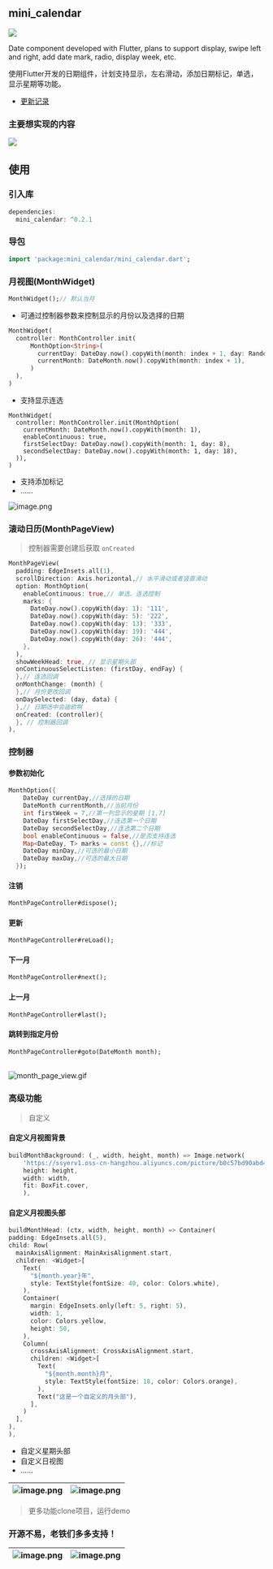 ## mini_calendar

[![](https://img.shields.io/pub/v/mini_calendar#align=left&display=inline&height=20&originHeight=20&originWidth=76&status=done&style=none&width=76)](https://pub.flutter-io.cn/packages/mini_calendar)<br />

Date component developed with Flutter, plans to support display, swipe left and right, add date mark, radio, display week, etc.

使用Flutter开发的日期组件，计划支持显示，左右滑动，添加日期标记，单选，显示星期等功能。

- [更新记录](CHANGELOG.md)


### 主要想实现的内容

![](https://cdn.nlark.com/yuque/0/2019/svg/179485/1576644701079-fbfbc011-8072-49f8-bc0b-5d38f3b5ea42.svg)

## 使用
<a name="b3om7"></a>
### 引入库
```dart
dependencies:
  mini_calendar: ^0.2.1
```
<a name="M36S5"></a>
### 导包
```dart
import 'package:mini_calendar/mini_calendar.dart';
```

<a name="e752e1c0"></a>
### 月视图(MonthWidget)
```dart
MonthWidget();// 默认当月
```


- 可通过控制器参数来控制显示的月份以及选择的日期

```dart
MonthWidget(
  controller: MonthController.init(
      MonthOption<String>(
        currentDay: DateDay.now().copyWith(month: index + 1, day: Random().nextInt(27) + 1),
        currentMonth: DateMonth.now().copyWith(month: index + 1),
      )
  ),
)
```


- 支持显示连选

```
MonthWidget(
  controller: MonthController.init(MonthOption(
    currentMonth: DateMonth.now().copyWith(month: 1),
    enableContinuous: true,
    firstSelectDay: DateDay.now().copyWith(month: 1, day: 8),
    secondSelectDay: DateDay.now().copyWith(month: 1, day: 18),
  )),
)
```


- 支持添加标记
- ……

![image.png](https://cdn.nlark.com/yuque/0/2019/png/179485/1576584797091-8f86bb0c-b470-49c7-85dd-00f68febca94.png)



<a name="PzRDh"></a>
### 滚动日历(MonthPageView)

> 控制器需要创建后获取 `onCreated`

```dart
MonthPageView(
  padding: EdgeInsets.all(1),
  scrollDirection: Axis.horizontal,// 水平滑动或者竖直滑动
  option: MonthOption(
    enableContinuous: true,// 单选、连选控制
    marks: { 
      DateDay.now().copyWith(day: 1): '111',
      DateDay.now().copyWith(day: 5): '222',
      DateDay.now().copyWith(day: 13): '333',
      DateDay.now().copyWith(day: 19): '444',
      DateDay.now().copyWith(day: 26): '444',
    },
  ),
  showWeekHead: true, // 显示星期头部
  onContinuousSelectListen: (firstDay, endFay) {
  },// 连选回调
  onMonthChange: (month) {
  },// 月份更改回调
  onDaySelected: (day, data) {
  },// 日期选中会迪欧啊
  onCreated: (controller){
  }, // 控制器回调
),
```

<a name="BuYna"></a>
### 控制器
<a name="7mWMM"></a>
#### 参数初始化
```dart
MonthOption({
    DateDay currentDay,//选择的日期
    DateMonth currentMonth,//当前月份
    int firstWeek = 7,//第一列显示的星期 [1,7]
    DateDay firstSelectDay,//连选第一个日期
    DateDay secondSelectDay,//连选第二个日期
    bool enableContinuous = false,//是否支持连选
    Map<DateDay, T> marks = const {},//标记
    DateDay minDay,//可选的最小日期
    DateDay maxDay,//可选的最大日期
  });
```
<a name="Ym5vA"></a>
#### 注销
```dart
MonthPageController#dispose();
```
<a name="cmGVq"></a>
#### 更新
```dart
MonthPageController#reLoad();
```
<a name="lWF7m"></a>
#### 下一月
```dart
MonthPageController#next();
```
<a name="PqzYu"></a>
#### 上一月
```dart
MonthPageController#last();
```
<a name="cVKdI"></a>
#### 跳转到指定月份
```dart
MonthPageController#goto(DateMonth month);
```

<br />![month_page_view.gif](https://cdn.nlark.com/yuque/0/2019/gif/179485/1576645231441-773167cc-b54f-4c59-9c1d-e4ecbfc63db5.gif)
<a name="j4E58"></a>
### 高级功能
> 自定义

<a name="U2wZy"></a>
#### 自定义月视图背景
```dart
buildMonthBackground: (_, width, height, month) => Image.network(
    'https://ssyerv1.oss-cn-hangzhou.aliyuncs.com/picture/b0c57bd90abd49d59920924010ab66a9.png!sswm',
    height: height,
    width: width,
    fit: BoxFit.cover,
    ),
```

<a name="jMbk4"></a>
#### 自定义月视图头部

```dart
buildMonthHead: (ctx, width, height, month) => Container(
padding: EdgeInsets.all(5),
child: Row(
  mainAxisAlignment: MainAxisAlignment.start,
  children: <Widget>[
    Text(
      "${month.year}年",
      style: TextStyle(fontSize: 40, color: Colors.white),
    ),
    Container(
      margin: EdgeInsets.only(left: 5, right: 5),
      width: 1,
      color: Colors.yellow,
      height: 50,
    ),
    Column(
      crossAxisAlignment: CrossAxisAlignment.start,
      children: <Widget>[
        Text(
          "${month.month}月",
          style: TextStyle(fontSize: 18, color: Colors.orange),
        ),
        Text("这是一个自定义的月头部"),
      ],
    )
  ],
),
),
```

- 自定义星期头部
- 自定义日视图
- ……

|![image.png](https://cdn.nlark.com/yuque/0/2019/png/179485/1576584839283-c713cc7e-c932-4d7f-8033-888a7b7505f2.png)|![image.png](https://cdn.nlark.com/yuque/0/2019/png/179485/1576584857241-5a4a8bb1-fe4b-4fd2-b4c6-be03b68ddefc.png)|
| :---: | :---: |


> 更多功能clone项目，运行demo

### 开源不易，老铁们多多支持！
| ![image.png](https://cdn.nlark.com/yuque/0/2019/png/179485/1576646832207-e84c24f8-2e66-4937-af4d-b406f88c3974.png#align=left&display=inline&height=436&name=image.png&originHeight=337&originWidth=217&size=83049&status=done&style=none&width=281) | ![image.png](https://cdn.nlark.com/yuque/0/2019/png/179485/1576646720153-ad4673cb-3595-4468-9b60-75725e4322e7.png#align=left&display=inline&height=435&name=image.png&originHeight=298&originWidth=217&size=80120&status=done&style=none&width=317) |
| :---: | :---: |
